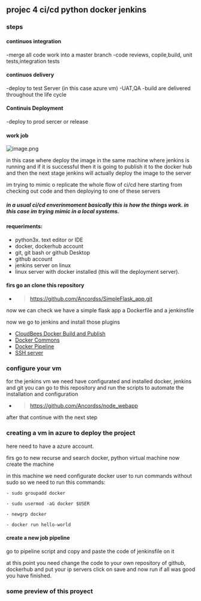 ## projec 4 ci/cd python docker jenkins

### steps

#### continuos integration
-merge all code work into a master branch
-code reviews, copile,build, unit tests,integration tests

#### continuos delivery 
-deploy to test Server (in this case azure vm)
    -UAT,QA
-build are delivered throughout the life cycle

#### Continuis Deployment 
-deploy to prod sercer or release

#### work job
![image.png]()

in this case where deploy the image in the same machine where jenkins is running and if it is successful then it is going to publish it to the docker hub and then the next stage jenkins will actually deploy the image to the server

im trying to mimic o replicate the whole  flow of ci/cd here starting from checking out code and then deploying to one of these servers 

##### in a usual ci/cd enverinmoment basically this is how the things work. in this case im trying mimic in a local systems.

#### requeriments:
- python3x. text editor or IDE
- docker, dockerhub account
- git, git bash or github Desktop
- github account
- jenkins server on linux 
- linux server with docker installed (this will the deployment server).


#### firs go an clone this repository
 - > https://github.com/Ancordss/SimpleFlask_app.git

 now we can check we have a simple flask app a Dockerfile and a jenkinsfile

 now we go to jenkins and install those plugins

- [CloudBees Docker Build and Publish](https://plugins.jenkins.io/docker-build-publish/)
- [Docker Commons](https://plugins.jenkins.io/docker-commons/)
- [Docker Pipeline](https://plugins.jenkins.io/docker-workflow/)
- [SSH server](https://plugins.jenkins.io/sshd/)

### configure your vm
for the jenkins vm we need have configurated and installed docker, jenkins and git
you can go to this repository and run the scripts to automate the installation and configuration

- > https://github.com/Ancordss/node_webapp

after that continue with the next step

### creating a vm in azure to deploy the project

here need to have a azure account.

firs go to new recurse and search docker, python virtual machine now create the machine

in this machine we need configurate docker user to run commands without sudo
so we need to run this commands: 

```
- sudo groupadd docker

- sudo usermod -aG docker $USER

- newgrp docker 

- docker run hello-world
```

#### create a new job pipeline

go to pipeline script 
and copy and paste the code of jenkinsfile on it 

at this point you need change the code to your own repository of github, dockerhub and put your ip servers 
click on save and now run if all was good you have finished.

### some preview of this proyect 






